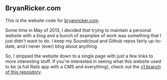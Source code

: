 ## BryanRicker.com

This is the website code for [bryanricker.com](http://bryanricker.com).

Some time in May of 2013, I decided that trying to maintain a personal website with a blog and a bunch of examples of work was something that I just didn't want to do. I keep my Soundcloud and Github repos fairly up-to-date, and I never (ever) blog about anything.

So, I stripped the website down to a single page with just a few links to more interesting stuff. If you're interested in seeing what this website used to be (a full Rails app with a CMS and everything), check out the [v1 branch of this repository](https://github.com/bricker/bryanricker/tree/v1).
